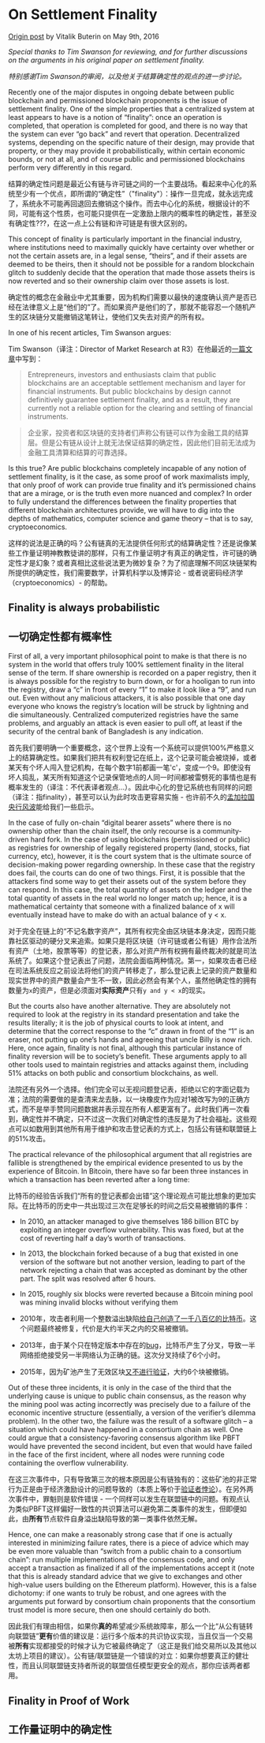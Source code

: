 # On Settlement Finality

[Origin post](https://blog.ethereum.org/2016/05/09/on-settlement-finality/) by Vitalik Buterin on May 9th, 2016

*Special thanks to Tim Swanson for reviewing, and for further discussions on the arguments in his original paper on settlement finality.*

*特别感谢Tim Swanson的审阅，以及他关于结算确定性的观点的进一步讨论。*

Recently one of the major disputes in ongoing debate between public blockchain and permissioned blockchain proponents is the issue of settlement finality. One of the simple properties that a centralized system at least appears to have is a notion of “finality”: once an operation is completed, that operation is completed for good, and there is no way that the system can ever “go back” and revert that operation. Decentralized systems, depending on the specific nature of their design, may provide that property, or they may provide it probabilistically, within certain economic bounds, or not at all, and of course public and permissioned blockchains perform very differently in this regard.

结算的确定性问题是最近公有链与许可链之间的一个主要战场。看起来中心化的系统至少有一个优点，即所谓的“确定性”（"finality"）：操作一旦完成，就永远完成了，系统永不可能再回退回去撤销这个操作。而去中心化的系统，根据设计的不同，可能有这个性质，也可能只提供在一定激励上限内的概率性的确定性，甚至没有确定性???，在这一点上公有链和许可链是有很大区别的。

This concept of finality is particularly important in the financial industry, where institutions need to maximally quickly have certainty over whether or not the certain assets are, in a legal sense, “theirs”, and if their assets are deemed to be theirs, then it should not be possible for a random blockchain glitch to suddenly decide that the operation that made those assets theirs is now reverted and so their ownership claim over those assets is lost.

确定性的概念在金融业中尤其重要，因为机构们需要以最快的速度确认资产是否已经在法律意义上是“他们的”了。而如果资产是他们的了，那就不能容忍一个随机产生的区块链分叉能撤销这笔转让，使他们又失去对资产的所有权。

In one of his recent articles, Tim Swanson argues:

Tim Swanson（译注：Director of Market Research at R3）在他最近的[一篇文章](http://tabbforum.com/opinions/settlement-risks-involving-public-blockchains)中写到：

> Entrepreneurs, investors and enthusiasts claim that public blockchains are an acceptable settlement mechanism and layer for financial instruments. But public blockchains by design cannot definitively guarantee settlement finality, and as a result, they are currently not a reliable option for the clearing and settling of financial instruments.

> 企业家，投资者和区块链的支持者们声称公有链可以作为金融工具的结算层。但是公有链从设计上就无法保证结算的确定性，因此他们目前无法成为金融工具清算和结算的可靠选择。

Is this true? Are public blockchains completely incapable of any notion of settlement finality, is it the case, as some proof of work maximalists imply, that only proof of work can provide true finality and it’s permissioned chains that are a mirage, or is the truth even more nuanced and complex? In order to fully understand the differences between the finality properties that different blockchain architectures provide, we will have to dig into the depths of mathematics, computer science and game theory – that is to say, cryptoeconomics.

这样的说法是正确的吗？公有链真的无法提供任何形式的结算确定性？还是说像某些工作量证明神教教徒讲的那样，只有工作量证明才有真正的确定性，许可链的确定性才是幻象？或者真相比这些说法更为微妙复杂？为了彻底理解不同区块链架构所提供的确定性，我们需要数学，计算机科学以及博弈论 - 或者说密码经济学（cryptoeconomics）- 的帮助。

## Finality is always probabilistic
## 一切确定性都有概率性

First of all, a very important philosophical point to make is that there is no system in the world that offers truly 100% settlement finality in the literal sense of the term. If share ownership is recorded on a paper registry, then it is always possible for the registry to burn down, or for a hooligan to run into the registry, draw a “c” in front of every “1” to make it look like a “9”, and run out. Even without any malicious attackers, it is also possible that one day everyone who knows the registry’s location will be struck by lightning and die simultaneously. Centralized computerized registries have the same problems, and arguably an attack is even easier to pull off, at least if the security of the central bank of Bangladesh is any indication.

首先我们要明确一个重要概念，这个世界上没有一个系统可以提供100%严格意义上的结算确定性。如果我们把共有权利登记在纸上，这个记录可能会被烧掉，或者某天有个坏人闯入登记机构，在每个数字1前都画一笔'c'，变成一个9。即使没有坏人捣乱，某天所有知道这个记录保管地点的人同一时间都被雷劈死的事情也是有概率发生的（译注：不代表译者观点...）。因此中心化的登记系统也有同样的问题（译注：指finality），甚至可以认为此时攻击更容易实施 - 也许前不久的[孟加拉国央行风波](http://www.wsj.com/articles/bangladesh-central-bank-found-100-million-missing-after-a-weekend-break-1457653764)能给我们一些启示。

In the case of fully on-chain “digital bearer assets” where there is no ownership other than the chain itself, the only recourse is a community-driven hard fork. In the case of using blockchains (permissioned or public) as registries for ownership of legally registered property (land, stocks, fiat currency, etc), however, it is the court system that is the ultimate source of decision-making power regarding ownership. In these case that the registry does fail, the courts can do one of two things. First, it is possible that the attackers find some way to get their assets out of the system before they can respond. In this case, the total quantity of assets on the ledger and the total quantity of assets in the real world no longer match up; hence, it is a mathematical certainty that someone with a finalized balance of x will eventually instead have to make do with an actual balance of y < x.

对于完全在链上的“不记名数字资产”，其所有权完全由区块链本身决定，因而只能靠社区驱动的硬分叉来追索。如果只是将区块链（许可链或者公有链）用作合法所有资产（土地，股票等等）的登记表，那么对资产所有权拥有最终裁决的就是司法系统了。如果这个登记表出了问题，法院会面临两种情况。第一，如果攻击者已经在司法系统反应之前设法将他们的资产转移走了，那么登记表上记录的资产数量和现实世界中的资产数量会产生不一致，因此必然会有某个人，虽然他确定性的拥有数量为`x`的资产，但是必须面对**实际资产**只有`y and y < x`的现实。

But the courts also have another alternative. They are absolutely not required to look at the registry in its standard presentation and take the results literally; it is the job of physical courts to look at intent, and determine that the correct response to the “c” drawn in front of the “1” is an eraser, not putting up one’s hands and agreeing that uncle Billy is now rich. Here, once again, finality is not final, although this particular instance of finality reversion will be to society’s benefit. These arguments apply to all other tools used to maintain registries and attacks against them, including 51% attacks on both public and consortium blockchains, as well.

法院还有另外一个选择。他们完全可以无视问题登记表，拒绝以它的字面记载为准；法院的需要做的是查清来龙去脉，以一块橡皮作为应对1被改写为9的正确方式，而不是举手赞同问题数据并表示现在所有人都更富有了。此时我们再一次看到，确定性并不确定，只不过这一次我们对确定性的违反是为了社会福祉。这些观点可以如数用到其他所有用于维护和攻击登记表的方式上，包括公有链和联盟链上的51%攻击。

The practical relevance of the philosophical argument that all registries are fallible is strengthened by the empirical evidence presented to us by the experience of Bitcoin. In Bitcoin, there have so far been three instances in which a transaction has been reverted after a long time:

比特币的经验告诉我们“所有的登记表都会出错”这个理论观点可能比想象的更加实际。在比特币的历史中一共出现过三次在足够长的时间之后交易被撤销的事件：

* In 2010, an attacker managed to give themselves 186 billion BTC by exploiting an integer overflow vulnerability. This was fixed, but at the cost of reverting half a day’s worth of transactions.
* In 2013, the blockchain forked because of a bug that existed in one version of the software but not another version, leading to part of the network rejecting a chain that was accepted as dominant by the other part. The split was resolved after 6 hours.
* In 2015, roughly six blocks were reverted because a Bitcoin mining pool was mining invalid blocks without verifying them

* 2010年，攻击者利用一个整数溢出缺陷[给自己创造了一千八百亿的比特币](https://en.bitcoin.it/wiki/Incidents#Value_overflow)。这个问题最终被修复，代价是大约半天之内的交易被撤销。
* 2013年，由于某个只在特定版本中存在的[bug](https://bitcoinmagazine.com/articles/bitcoin-network-shaken-by-blockchain-fork-1363144448)，比特币产生了分叉，导致一半网络拒绝接受另一半网络认为正确的链。这次分叉持续了6个小时。
* 2015年，因为矿池产生了无效区块[又不进行验证](https://www.reddit.com/r/Bitcoin/comments/3c2cfd/psa_f2pool_is_mining_invalid_blocks/)，大约6个块被撤销。

Out of these three incidents, it is only in the case of the third that the underlying cause is unique to public chain consensus, as the reason why the mining pool was acting incorrectly was precisely due to a failure of the economic incentive structure (essentially, a version of the verifier’s dilemma problem). In the other two, the failure was the result of a software glitch – a situation which could have happened in a consortium chain as well. One could argue that a consistency-favoring consensus algorithm like PBFT would have prevented the second incident, but even that would have failed in the face of the first incident, where all nodes were running code containing the overflow vulnerability.

在这三次事件中，只有导致第三次的根本原因是公有链独有的：这些矿池的非正常行为正是由于经济激励设计的问题导致的（本质上等价于[验证者悖论](https://eprint.iacr.org/2015/702.pdf)）。在另外两次事件中，罪魁则是软件错误 - 一个同样可以发生在联盟链中的问题。有观点认为类似PBFT这样偏好一致性的共识算法可以避免第二类事件的发生，但即便如此，由**所有**节点软件自身溢出缺陷导致的第一类事件依然无解。

Hence, one can make a reasonably strong case that if one is actually interested in minimizing failure rates, there is a piece of advice which may be even more valuable than “switch from a public chain to a consortium chain”: run multiple implementations of the consensus code, and only accept a transaction as finalized if all of the implementations accept it (note that this is already standard advice that we give to exchanges and other high-value users building on the Ethereum platform). However, this is a false dichotomy: if one wants to truly be robust, and one agrees with the arguments put forward by consortium chain proponents that the consortium trust model is more secure, then one should certainly do both.

因此我们有理由相信，如果你**真的**希望减少系统故障率，那么一个比“从公有链转向联盟链”**更有**价值的建议是：运行多个版本的共识协议实现，当且仅当一个交易被**所有**实现都接受的时候才认为它被最终确定了（这正是我们给交易所以及其他以太坊上项目的建议）。公有链/联盟链是一个错误的对立：如果你想要真正的健壮性，而且认同联盟链支持者所说的联盟信任模型更安全的观点，那你应该两者都用。

## Finality in Proof of Work
## 工作量证明中的确定性
